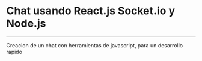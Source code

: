 # Chat usando React.js Socket.io y Node.js
---
Creacion de un chat con herramientas de javascript, para un desarrollo rapido
